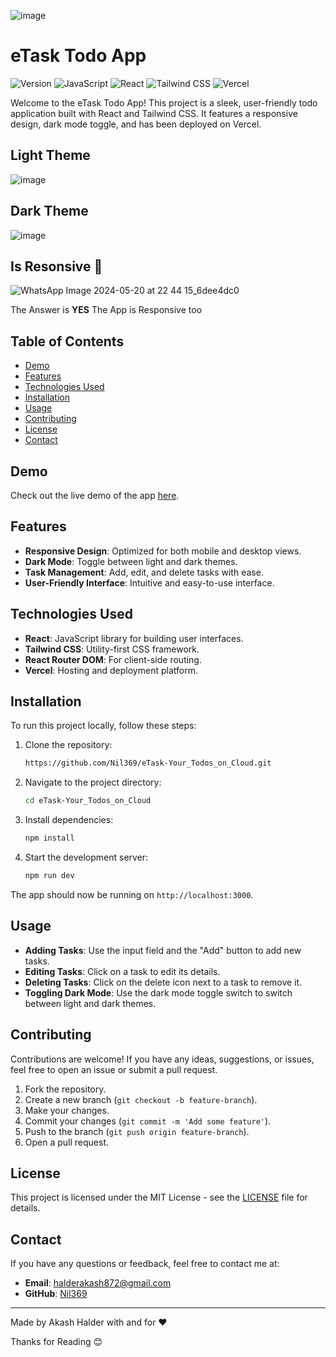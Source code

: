 ![image](https://github.com/Nil369/eTask-Your_Todos_on_Cloud/assets/148447931/6ee67eaf-e6cb-4123-b4f3-7ee418d57274)

# eTask Todo App
![Version](https://img.shields.io/badge/version-1.0.0-blue)
![JavaScript](https://img.shields.io/badge/Made_with-JavaScript-yellow)
![React](https://img.shields.io/badge/React-18.2.2-blue)
![Tailwind CSS](https://img.shields.io/badge/Tailwind_CSS-3.4.3-green)
![Vercel](https://img.shields.io/badge/Deployed_on-Vercel-black)

Welcome to the eTask Todo App! This project is a sleek, user-friendly todo application built with React and Tailwind CSS. It features a responsive design, dark mode toggle, and has been deployed on Vercel.

## Light Theme 

![image](https://github.com/Nil369/eTask-Your_Todos_on_Cloud/assets/148447931/28d26cde-d09d-46ec-bb5f-7f3cde492d4b)

## Dark Theme

![image](https://github.com/Nil369/eTask-Your_Todos_on_Cloud/assets/148447931/a6b7c9b0-4284-4eaf-a5ab-6486d32e7f67)


## Is Resonsive 🤔

![WhatsApp Image 2024-05-20 at 22 44 15_6dee4dc0](https://github.com/Nil369/eTask-Your_Todos_on_Cloud/assets/148447931/150e635b-3571-4c8a-a46a-b3f1abd40e46)


The Answer is <b>YES</b> The App is Responsive too




## Table of Contents

- [Demo](#demo)
- [Features](#features)
- [Technologies Used](#technologies-used)
- [Installation](#installation)
- [Usage](#usage)
- [Contributing](#contributing)
- [License](#license)
- [Contact](#contact)

## Demo

Check out the live demo of the app [here](https://etask-by-akash.vercel.app/).

## Features

- **Responsive Design**: Optimized for both mobile and desktop views.
- **Dark Mode**: Toggle between light and dark themes.
- **Task Management**: Add, edit, and delete tasks with ease.
- **User-Friendly Interface**: Intuitive and easy-to-use interface.

## Technologies Used

- **React**: JavaScript library for building user interfaces.
- **Tailwind CSS**: Utility-first CSS framework.
- **React Router DOM**: For client-side routing.
- **Vercel**: Hosting and deployment platform.

## Installation

To run this project locally, follow these steps:

1. Clone the repository:
   ```bash
   https://github.com/Nil369/eTask-Your_Todos_on_Cloud.git
   ```

2. Navigate to the project directory:
   ```bash
   cd eTask-Your_Todos_on_Cloud
   ```

3. Install dependencies:
   ```bash
   npm install
   ```

4. Start the development server:
   ```bash
   npm run dev
   ```

The app should now be running on `http://localhost:3000`.

## Usage

- **Adding Tasks**: Use the input field and the "Add" button to add new tasks.
- **Editing Tasks**: Click on a task to edit its details.
- **Deleting Tasks**: Click on the delete icon next to a task to remove it.
- **Toggling Dark Mode**: Use the dark mode toggle switch to switch between light and dark themes.

## Contributing

Contributions are welcome! If you have any ideas, suggestions, or issues, feel free to open an issue or submit a pull request.

1. Fork the repository.
2. Create a new branch (`git checkout -b feature-branch`).
3. Make your changes.
4. Commit your changes (`git commit -m 'Add some feature'`).
5. Push to the branch (`git push origin feature-branch`).
6. Open a pull request.

## License

This project is licensed under the MIT License - see the [LICENSE](LICENSE) file for details.

## Contact

If you have any questions or feedback, feel free to contact me at:
- **Email**: [halderakash872@gmail.com](mailto:halderakash872@gmail.com)
- **GitHub**: [Nil369](https://github.com/Nil369)

---

Made by Akash Halder with and for  ❤️

Thanks for Reading 😊
